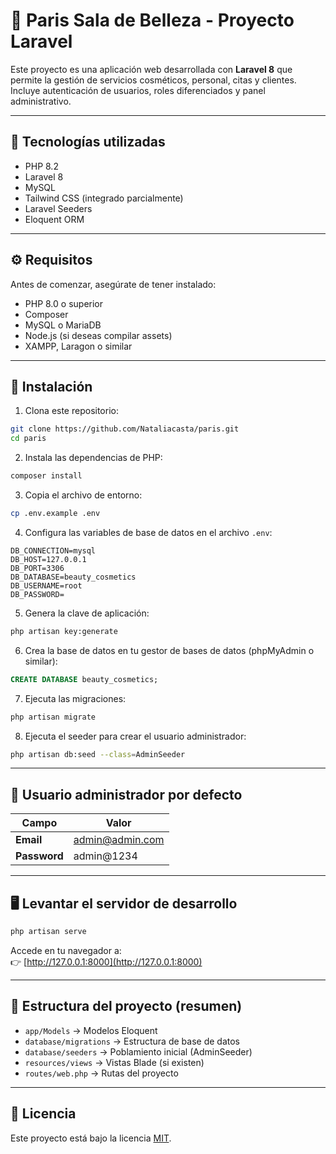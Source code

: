 # 💄 Paris Sala de Belleza - Proyecto Laravel

Este proyecto es una aplicación web desarrollada con **Laravel 8** que permite la gestión de servicios cosméticos, personal, citas y clientes. Incluye autenticación de usuarios, roles diferenciados y panel administrativo.

---

## 🚀 Tecnologías utilizadas

- PHP 8.2
- Laravel 8
- MySQL
- Tailwind CSS (integrado parcialmente)
- Laravel Seeders
- Eloquent ORM

---

## ⚙️ Requisitos

Antes de comenzar, asegúrate de tener instalado:

- PHP 8.0 o superior
- Composer
- MySQL o MariaDB
- Node.js (si deseas compilar assets)
- XAMPP, Laragon o similar

---

## 🔧 Instalación

1. Clona este repositorio:

```bash
git clone https://github.com/Nataliacasta/paris.git
cd paris
```

2. Instala las dependencias de PHP:

```bash
composer install
```

3. Copia el archivo de entorno:

```bash
cp .env.example .env
```

4. Configura las variables de base de datos en el archivo `.env`:

```env
DB_CONNECTION=mysql
DB_HOST=127.0.0.1
DB_PORT=3306
DB_DATABASE=beauty_cosmetics
DB_USERNAME=root
DB_PASSWORD=
```

5. Genera la clave de aplicación:

```bash
php artisan key:generate
```

6. Crea la base de datos en tu gestor de bases de datos (phpMyAdmin o similar):

```sql
CREATE DATABASE beauty_cosmetics;
```

7. Ejecuta las migraciones:

```bash
php artisan migrate
```

8. Ejecuta el seeder para crear el usuario administrador:

```bash
php artisan db:seed --class=AdminSeeder
```

---

## 👤 Usuario administrador por defecto

| Campo       | Valor              |
|-------------|--------------------|
| **Email**   | admin@admin.com    |
| **Password**| admin@1234         |

---

## 🖥️ Levantar el servidor de desarrollo

```bash
php artisan serve
```

Accede en tu navegador a:  
👉 [http://127.0.0.1:8000](http://127.0.0.1:8000)

---

## 📁 Estructura del proyecto (resumen)

- `app/Models` → Modelos Eloquent
- `database/migrations` → Estructura de base de datos
- `database/seeders` → Poblamiento inicial (AdminSeeder)
- `resources/views` → Vistas Blade (si existen)
- `routes/web.php` → Rutas del proyecto

---


## 📄 Licencia

Este proyecto está bajo la licencia [MIT](https://opensource.org/licenses/MIT).
